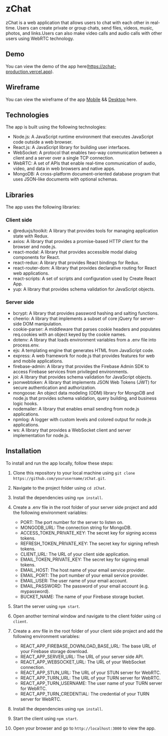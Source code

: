 # zChat

zChat is a web application that allows users to chat with each other in real-time. Users can create private or group chats, send files, videos, music, photos, and links.Users can also make video calls and audio calls with other users using WebRTC technology.

## Demo

You can view the demo of the app here(https://zchat-production.vercel.app).

## Wireframe

You can view the wireframe of the app [Mobile](https://www.figma.com/file/oQ3klru9C9aeA1ho3XOXv3/zChat?type=design&node-id=171%3A1010&mode=design&t=kA4uHSblfBXRfnn7-1) && [Desktop](https://www.figma.com/file/oQ3klru9C9aeA1ho3XOXv3/zChat?type=design&node-id=7%3A9&mode=design&t=kA4uHSblfBXRfnn7-1) here.

## Technologies

The app is built using the following technologies:

- Node.js: A JavaScript runtime environment that executes JavaScript code outside a web browser.
- React.js: A JavaScript library for building user interfaces.
- WebSocket: A protocol that enables two-way communication between a client and a server over a single TCP connection.
- WebRTC: A set of APIs that enable real-time communication of audio, video, and data in web browsers and native apps.
- MongoDB: A cross-platform document-oriented database program that uses JSON-like documents with optional schemas.

## Libraries

The app uses the following libraries:

### Client side

- @reduxjs/toolkit: A library that provides tools for managing application state with Redux.
- axios: A library that provides a promise-based HTTP client for the browser and node.js.
- react-modal: A library that provides accessible modal dialog components for React.
- react-redux: A library that provides React bindings for Redux.
- react-router-dom: A library that provides declarative routing for React web applications.
- react-scripts: A set of scripts and configuration used by Create React App.
- yup: A library that provides schema validation for JavaScript objects.

### Server side

- bcrypt: A library that provides password hashing and salting functions.
- cheerio: A library that implements a subset of core jQuery for server-side DOM manipulation.
- cookie-parser: A middleware that parses cookie headers and populates req.cookies with an object keyed by the cookie names.
- dotenv: A library that loads environment variables from a .env file into process.env.
- ejs: A templating engine that generates HTML from JavaScript code.
- express: A web framework for node.js that provides features for web and mobile applications.
- firebase-admin: A library that provides the Firebase Admin SDK to access Firebase services from privileged environments.
- joi: A library that provides schema validation for JavaScript objects.
- jsonwebtoken: A library that implements JSON Web Tokens (JWT) for secure authentication and authorization.
- mongoose: An object data modeling (ODM) library for MongoDB and node.js that provides schema validation, query building, and business logic hooks.
- nodemailer: A library that enables email sending from node.js applications.
- npmlog: A logger with custom levels and colored output for node.js applications.
- ws: A library that provides a WebSocket client and server implementation for node.js.

## Installation

To install and run the app locally, follow these steps:

1. Clone this repository to your local machine using `git clone https://github.com/yourusername/zChat.git`.
2. Navigate to the project folder using `cd zChat`.
3. Install the dependencies using `npm install`.
4. Create a .env file in the root folder of your server side project and add the following environment variables:

   - PORT: The port number for the server to listen on.
   - MONGODB_URL: The connection string for MongoDB.
   - ACCESS_TOKEN_PRIVATE_KEY: The secret key for signing access tokens.
   - REFRESH_TOKEN_PRIVATE_KEY: The secret key for signing refresh tokens.
   - CLIENT_URL: The URL of your client side application.
   - EMAIL_TOKEN_PRIVATE_KEY: The secret key for signing email tokens.
   - EMAIL_HOST: The host name of your email service provider.
   - EMAIL_PORT: The port number of your email service provider.
   - EMAIL_USER: The user name of your email account.
   - EMAIL_PASSWORD: The password of your email account (e.g. mypassword).
   - BUCKET_NAME: The name of your Firebase storage bucket.

5. Start the server using `npm start`.
6. Open another terminal window and navigate to the client folder using `cd client`.
7. Create a .env file in the root folder of your client side project and add the following environment variables:

   - REACT_APP_FIREBASE_DOWNLOAD_BASE_URL: The base URL of your Firebase storage download.
   - REACT_APP_SERVER_URL: The URL of your server side API.
   - REACT_APP_WEBSOCKET_URL: The URL of your WebSocket connection.
   - REACT_APP_STUN_URL: The URL of your STUN server for WebRTC.
   - REACT_APP_TURN_URL: The URL of your TURN server for WebRTC.
   - REACT_APP_TURN_USERNAME: The user name of your TURN server for WebRTC.
   - REACT_APP_TURN_CREDENTIAL: The credential of your TURN server for WebRTC.

8. Install the dependencies using `npm install`.
9. Start the client using `npm start`.
10. Open your browser and go to `http://localhost:3000` to view the app.
